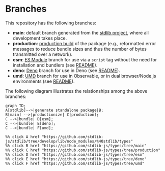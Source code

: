 <!--

@license Apache-2.0

Copyright (c) 2022 The Stdlib Authors.

Licensed under the Apache License, Version 2.0 (the "License");
you may not use this file except in compliance with the License.
You may obtain a copy of the License at

    http://www.apache.org/licenses/LICENSE-2.0

Unless required by applicable law or agreed to in writing, software
distributed under the License is distributed on an "AS IS" BASIS,
WITHOUT WARRANTIES OR CONDITIONS OF ANY KIND, either express or implied.
See the License for the specific language governing permissions and
limitations under the License.

-->

# Branches

This repository has the following branches:

-   **main**: default branch generated from the [stdlib project][stdlib-url], where all development takes place.
-   **production**: [production build][production-url] of the package (e.g., reformatted error messages to reduce bundle sizes and thus the number of bytes transmitted over a network).
-   **esm**: [ES Module][esm-url] branch for use via a `script` tag without the need for installation and bundlers (see [README][esm-readme]).
-   **deno**: [Deno][deno-url] branch for use in Deno (see [README][deno-readme]).
-   **umd**: [UMD][umd-url] branch for use in Observable, or in dual browser/Node.js environments (see [README][umd-readme]).

The following diagram illustrates the relationships among the above branches:

```mermaid
graph TD;
A[stdlib]-->|generate standalone package|B;
B[main] -->|productionize| C[production];
C -->|bundle| D[esm];
C -->|bundle| E[deno];
C -->|bundle| F[umd];

%% click A href "https://github.com/stdlib-js/stdlib/tree/develop/lib/node_modules/%40stdlib/types"
%% click B href "https://github.com/stdlib-js/types/tree/main"
%% click C href "https://github.com/stdlib-js/types/tree/production"
%% click D href "https://github.com/stdlib-js/types/tree/esm"
%% click E href "https://github.com/stdlib-js/types/tree/deno"
%% click F href "https://github.com/stdlib-js/types/tree/umd"
```

[stdlib-url]: https://github.com/stdlib-js/stdlib/tree/develop/lib/node_modules/%40stdlib/types
[production-url]: https://github.com/stdlib-js/types/tree/production
[deno-url]: https://github.com/stdlib-js/types/tree/deno
[deno-readme]: https://github.com/stdlib-js/types/blob/deno/README.md
[umd-url]: https://github.com/stdlib-js/types/tree/umd
[umd-readme]: https://github.com/stdlib-js/types/blob/umd/README.md
[esm-url]: https://github.com/stdlib-js/types/tree/esm
[esm-readme]: https://github.com/stdlib-js/types/blob/esm/README.md